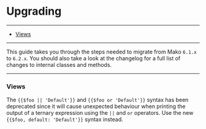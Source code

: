# Upgrading

--------------------------------------------------------

* [Views](#views)

--------------------------------------------------------

This guide takes you through the steps needed to migrate from Mako `6.1.x` to `6.2.x`. You should also take a look at the changelog for a full list of changes to internal classes and methods.

--------------------------------------------------------

<a id="views"></a>

### Views

The `{{$foo || 'Default'}}` and `{{$foo or 'Default'}}` syntax has been deprecated since it will cause unexpected behaviour when printing the output of a ternary expression using the `||` and `or` operators. Use the new `{{$foo, default: 'Default'}}` syntax instead.
